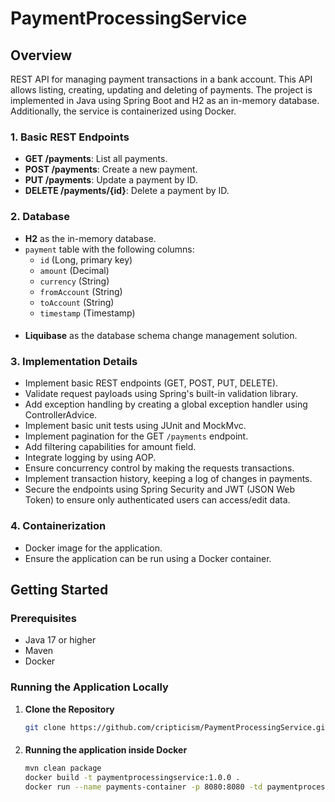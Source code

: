 # PaymentProcessingService

## Overview
REST API for managing payment transactions in a bank account. This API allows listing, creating, updating and deleting of payments. The project is implemented in Java using Spring Boot and H2 as an in-memory database. Additionally, the service is containerized using Docker.

### 1. Basic REST Endpoints
- **GET /payments**: List all payments.
- **POST /payments**: Create a new payment.
- **PUT /payments**: Update a payment by ID.
- **DELETE /payments/{id}**: Delete a payment by ID.

### 2. Database
-  **H2** as the in-memory database.
- `payment` table with the following columns:
    - `id` (Long, primary key)
    - `amount` (Decimal)
    - `currency` (String)
    - `fromAccount` (String)
    - `toAccount` (String)
    - `timestamp` (Timestamp)
####
-  **Liquibase** as the database schema change management solution.

### 3. Implementation Details
- Implement basic REST endpoints (GET, POST, PUT, DELETE).
- Validate request payloads using Spring's built-in validation library.
- Add exception handling by creating a global exception handler using ControllerAdvice.
- Implement basic unit tests using JUnit and MockMvc.
- Implement pagination for the GET `/payments` endpoint.
- Add filtering capabilities for amount field.
- Integrate logging by using AOP.
- Ensure concurrency control by making the requests transactions.
- Implement transaction history, keeping a log of changes in payments.
- Secure the endpoints using Spring Security and JWT (JSON Web Token) to ensure only authenticated users can access/edit data.

### 4. Containerization
- Docker image for the application.
- Ensure the application can be run using a Docker container.

## Getting Started

### Prerequisites
- Java 17 or higher
- Maven
- Docker

### Running the Application Locally

1. **Clone the Repository**
   ```bash
   git clone https://github.com/cripticism/PaymentProcessingService.git
####
2. **Running the application inside Docker**
    ```bash
   mvn clean package
   docker build -t paymentprocessingservice:1.0.0 .
   docker run --name payments-container -p 8080:8080 -td paymentprocessingservice:1.0.0
   
